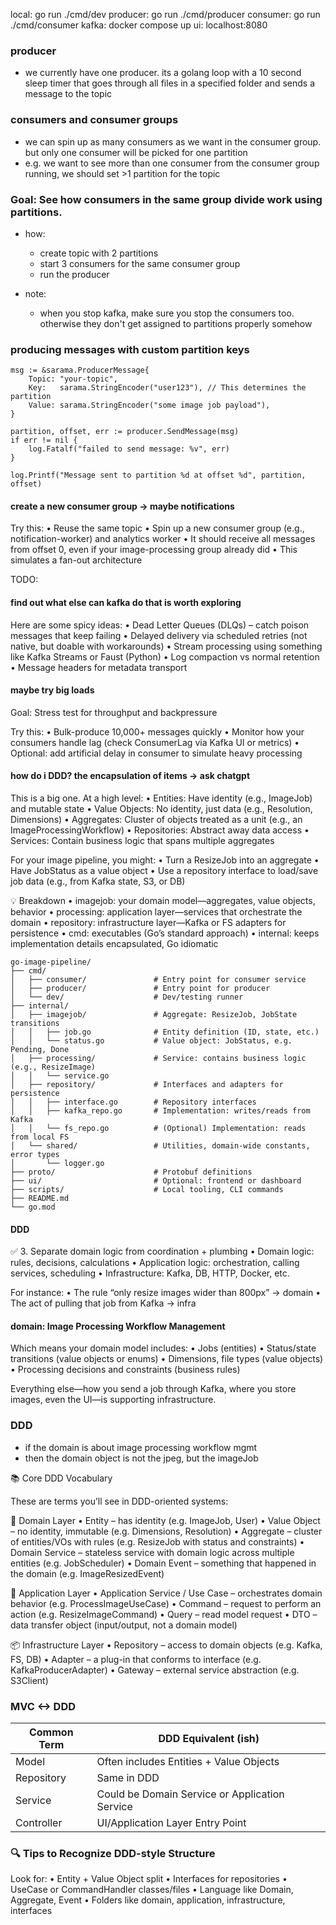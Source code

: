 local: go run ./cmd/dev
producer: go run ./cmd/producer
consumer: go run ./cmd/consumer
kafka: docker compose up
ui: localhost:8080

### producer

- we currently have one producer. its a golang loop with a 10 second sleep timer that goes through all files in a specified folder and sends a message to the topic

### consumers and consumer groups

- we can spin up as many consumers as we want in the consumer group. but only one consumer will be picked for one partition
- e.g. we want to see more than one consumer from the consumer group running, we should set >1 partition for the topic

### Goal: See how consumers in the same group divide work using partitions.

- how:

  - create topic with 2 partitions
  - start 3 consumers for the same consumer group
  - run the producer

- note:

  - when you stop kafka, make sure you stop the consumers too. otherwise they don't get assigned to partitions properly somehow

### producing messages with custom partition keys

```
msg := &sarama.ProducerMessage{
    Topic: "your-topic",
    Key:   sarama.StringEncoder("user123"), // This determines the partition
    Value: sarama.StringEncoder("some image job payload"),
}

partition, offset, err := producer.SendMessage(msg)
if err != nil {
    log.Fatalf("failed to send message: %v", err)
}

log.Printf("Message sent to partition %d at offset %d", partition, offset)
```

#### create a new consumer group -> maybe notifications

Try this:
• Reuse the same topic
• Spin up a new consumer group (e.g., notification-worker) and analytics worker
• It should receive all messages from offset 0, even if your image-processing group already did
• This simulates a fan-out architecture

TODO:

#### find out what else can kafka do that is worth exploring

Here are some spicy ideas:
• Dead Letter Queues (DLQs) – catch poison messages that keep failing
• Delayed delivery via scheduled retries (not native, but doable with workarounds)
• Stream processing using something like Kafka Streams or Faust (Python)
• Log compaction vs normal retention
• Message headers for metadata transport

#### maybe try big loads

Goal: Stress test for throughput and backpressure

Try this:
• Bulk-produce 10,000+ messages quickly
• Monitor how your consumers handle lag (check ConsumerLag via Kafka UI or metrics)
• Optional: add artificial delay in consumer to simulate heavy processing

#### how do i DDD? the encapsulation of items -> ask chatgpt

This is a big one. At a high level:
• Entities: Have identity (e.g., ImageJob) and mutable state
• Value Objects: No identity, just data (e.g., Resolution, Dimensions)
• Aggregates: Cluster of objects treated as a unit (e.g., an ImageProcessingWorkflow)
• Repositories: Abstract away data access
• Services: Contain business logic that spans multiple aggregates

For your image pipeline, you might:
• Turn a ResizeJob into an aggregate
• Have JobStatus as a value object
• Use a repository interface to load/save job data (e.g., from Kafka state, S3, or DB)

💡 Breakdown
• imagejob: your domain model—aggregates, value objects, behavior
• processing: application layer—services that orchestrate the domain
• repository: infrastructure layer—Kafka or FS adapters for persistence
• cmd: executables (Go’s standard approach)
• internal: keeps implementation details encapsulated, Go idiomatic

```
go-image-pipeline/
├── cmd/
│   ├── consumer/               # Entry point for consumer service
│   ├── producer/               # Entry point for producer
│   └── dev/                    # Dev/testing runner
├── internal/
│   ├── imagejob/               # Aggregate: ResizeJob, JobState transitions
│   │   ├── job.go              # Entity definition (ID, state, etc.)
│   │   └── status.go           # Value object: JobStatus, e.g. Pending, Done
│   ├── processing/             # Service: contains business logic (e.g., ResizeImage)
│   │   └── service.go
│   ├── repository/             # Interfaces and adapters for persistence
│   │   ├── interface.go        # Repository interfaces
│   │   ├── kafka_repo.go       # Implementation: writes/reads from Kafka
│   │   └── fs_repo.go          # (Optional) Implementation: reads from local FS
│   └── shared/                 # Utilities, domain-wide constants, error types
│       └── logger.go
├── proto/                      # Protobuf definitions
├── ui/                         # Optional: frontend or dashboard
├── scripts/                    # Local tooling, CLI commands
├── README.md
└── go.mod
```

#### DDD

✅ 3. Separate domain logic from coordination + plumbing
• Domain logic: rules, decisions, calculations
• Application logic: orchestration, calling services, scheduling
• Infrastructure: Kafka, DB, HTTP, Docker, etc.

For instance:
• The rule “only resize images wider than 800px” → domain
• The act of pulling that job from Kafka → infra

#### domain: Image Processing Workflow Management

Which means your domain model includes:
• Jobs (entities)
• Status/state transitions (value objects or enums)
• Dimensions, file types (value objects)
• Processing decisions and constraints (business rules)

Everything else—how you send a job through Kafka, where you store images, even the UI—is supporting infrastructure.

### DDD

- if the domain is about image processing workflow mgmt
- then the domain object is not the jpeg, but the imageJob

📚 Core DDD Vocabulary

These are terms you’ll see in DDD-oriented systems:

🧱 Domain Layer
• Entity – has identity (e.g. ImageJob, User)
• Value Object – no identity, immutable (e.g. Dimensions, Resolution)
• Aggregate – cluster of entities/VOs with rules (e.g. ResizeJob with status and constraints)
• Domain Service – stateless service with domain logic across multiple entities (e.g. JobScheduler)
• Domain Event – something that happened in the domain (e.g. ImageResizedEvent)

🧩 Application Layer
• Application Service / Use Case – orchestrates domain behavior (e.g. ProcessImageUseCase)
• Command – request to perform an action (e.g. ResizeImageCommand)
• Query – read model request
• DTO – data transfer object (input/output, not a domain model)

📦 Infrastructure Layer
• Repository – access to domain objects (e.g. Kafka, FS, DB)
• Adapter – a plug-in that conforms to interface (e.g. KafkaProducerAdapter)
• Gateway – external service abstraction (e.g. S3Client)

### MVC <-> DDD

| Common Term | DDD Equivalent (ish)                           |
| ----------- | ---------------------------------------------- |
| Model       | Often includes Entities + Value Objects        |
| Repository  | Same in DDD                                    |
| Service     | Could be Domain Service or Application Service |
| Controller  | UI/Application Layer Entry Point               |

### 🔍 Tips to Recognize DDD-style Structure

Look for:
• Entity + Value Object split
• Interfaces for repositories
• UseCase or CommandHandler classes/files
• Language like Domain, Aggregate, Event
• Folders like domain, application, infrastructure, interfaces

